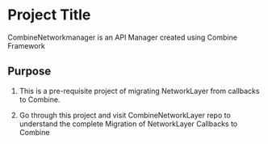 
# Project Title

CombineNetworkmanager is an API Manager created using Combine Framework





## Purpose

1. This is a pre-requisite project of migrating NetworkLayer from callbacks to Combine.

2. Go through this project and visit CombineNetworkLayer repo to understand the complete Migration of NetworkLayer Callbacks to Combine




